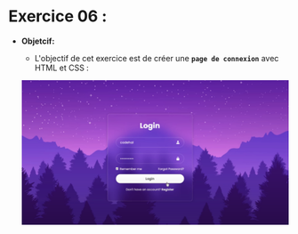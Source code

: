 # Exercice 06 : 

- **Objetcif:**

    - L'objectif de cet exercice est de créer une **``page de connexion``** avec HTML et CSS :

    ![alt text](image.png)

